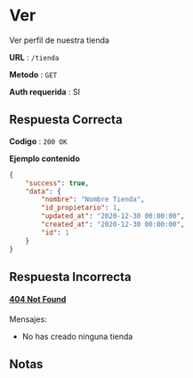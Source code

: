 # Ver

Ver perfil de nuestra tienda

**URL** : `/tienda`

**Metodo** : `GET`

**Auth requerida** : SI

## Respuesta Correcta

**Codigo** : `200 OK`

**Ejemplo contenido**

```json
{
    "success": true,
    "data": {
        "nombre": "Nombre Tienda",
        "id_propietario": 1,
        "updated_at": "2020-12-30 00:00:00",
        "created_at": "2020-12-30 00:00:00",
        "id": 1
    }
}
```

## Respuesta Incorrecta

#### [404 Not Found](../General/Errores.md#404-not-found)
Mensajes:
* No has creado ninguna tienda

## Notas
